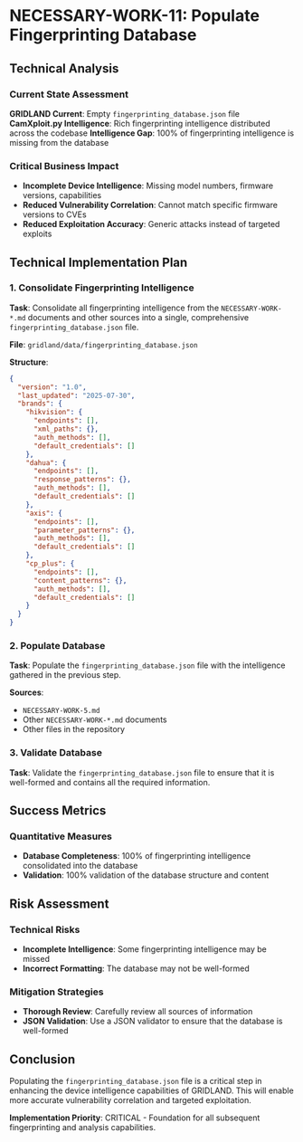 # NECESSARY-WORK-11: Populate Fingerprinting Database

## Technical Analysis

### Current State Assessment
**GRIDLAND Current**: Empty `fingerprinting_database.json` file
**CamXploit.py Intelligence**: Rich fingerprinting intelligence distributed across the codebase
**Intelligence Gap**: 100% of fingerprinting intelligence is missing from the database

### Critical Business Impact
- **Incomplete Device Intelligence**: Missing model numbers, firmware versions, capabilities
- **Reduced Vulnerability Correlation**: Cannot match specific firmware versions to CVEs
- **Reduced Exploitation Accuracy**: Generic attacks instead of targeted exploits

## Technical Implementation Plan

### 1. **Consolidate Fingerprinting Intelligence**

**Task**: Consolidate all fingerprinting intelligence from the `NECESSARY-WORK-*.md` documents and other sources into a single, comprehensive `fingerprinting_database.json` file.

**File**: `gridland/data/fingerprinting_database.json`

**Structure**:
```json
{
  "version": "1.0",
  "last_updated": "2025-07-30",
  "brands": {
    "hikvision": {
      "endpoints": [],
      "xml_paths": {},
      "auth_methods": [],
      "default_credentials": []
    },
    "dahua": {
      "endpoints": [],
      "response_patterns": {},
      "auth_methods": [],
      "default_credentials": []
    },
    "axis": {
      "endpoints": [],
      "parameter_patterns": {},
      "auth_methods": [],
      "default_credentials": []
    },
    "cp_plus": {
      "endpoints": [],
      "content_patterns": {},
      "auth_methods": [],
      "default_credentials": []
    }
  }
}
```

### 2. **Populate Database**

**Task**: Populate the `fingerprinting_database.json` file with the intelligence gathered in the previous step.

**Sources**:
- `NECESSARY-WORK-5.md`
- Other `NECESSARY-WORK-*.md` documents
- Other files in the repository

### 3. **Validate Database**

**Task**: Validate the `fingerprinting_database.json` file to ensure that it is well-formed and contains all the required information.

## Success Metrics

### Quantitative Measures
- **Database Completeness**: 100% of fingerprinting intelligence consolidated into the database
- **Validation**: 100% validation of the database structure and content

## Risk Assessment

### Technical Risks
- **Incomplete Intelligence**: Some fingerprinting intelligence may be missed
- **Incorrect Formatting**: The database may not be well-formed

### Mitigation Strategies
- **Thorough Review**: Carefully review all sources of information
- **JSON Validation**: Use a JSON validator to ensure that the database is well-formed

## Conclusion

Populating the `fingerprinting_database.json` file is a critical step in enhancing the device intelligence capabilities of GRIDLAND. This will enable more accurate vulnerability correlation and targeted exploitation.

**Implementation Priority**: CRITICAL - Foundation for all subsequent fingerprinting and analysis capabilities.
